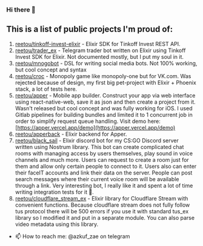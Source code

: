 ### Hi there 👋

## This is a list of public projects I'm proud of:

1. [reetou/tinkoff-invest-elixir](https://github.com/reetou/tinkoff-invest-elixir) - Elixir SDK for Tinkoff Invest REST API. 
2. [reetou/trader_ex](https://github.com/reetou/trader_ex) - Telegram trader bot written on Elixir using Tinkoff Invest SDK for Elixir. Not documented mostly, but I put my soul in it. 
3. [reetou/mnogobot](https://github.com/reetou/mnogobot) - DSL for writing social media bots. Not 100% working, but cool concept and syntax
4. [reetou/croc](https://github.com/reetou/croc) - Monopoly game like monopoly-one but for VK.com. Was rejected because of design, my first big pet-project with Elixir + Phoenix stack, a lot of tests here.
5. [reetou/apper](https://github.com/reetou/apper) - Mobile app builder. Construct your app via web interface using react-native-web, save it as json and then create a project from it. Wasn't released but cool concept and was fully working for iOS. I used Gitlab pipelines for building bundles and limited it to 1 concurrent job in order to simplify request queue handling. Visit demo here: [https://apper.vercel.app/demo](https://apper.vercel.app/demo)
6. [reetou/apperback](https://github.com/reetou/apperback) - Elixir backend for Apper.
9. [reetou/black_sail](https://github.com/reetou/black_sail) - Elixir discord bot for my CS:GO Discord server written using Nostrum library. This bot can create complicated chat rooms with managing access by users themselves, play sound in voice channels and much more. Users can request to create a room just for them and allow only certain people to connect to it. Users also can enter their faceIT accounts and link their data on the server. People can post search messages where their current voice room will be available through a link. Very interesting bot, I really like it and spent a lot of time writing integration tests for it 🐝.
10. [reetou/cloudflare_stream_ex](https://github.com/reetou/cloudflare_stream_ex) - Elixir library for Cloudflare Stream with convenient functions. Because cloudflare stream does not fully follow tus protocol there will be 500 errors if you use it with standard tus_ex library so I modified it and put in a separate module. You can also parse video metadata using this library.

- 📫 How to reach me: @azkuf_zae on telegram

<!--
**reetou/reetou** is a ✨ _special_ ✨ repository because its `README.md` (this file) appears on your GitHub profile.

Here are some ideas to get you started:

- 🔭 I’m currently working on ...
- 🌱 I’m currently learning ...
- 👯 I’m looking to collaborate on ...
- 🤔 I’m looking for help with ...
- 💬 Ask me about ...
- 📫 How to reach me: ...
- 😄 Pronouns: ...
- ⚡ Fun fact: ...
-->
